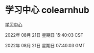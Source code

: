 # 学习中心 colearnhub
[学习中心](http://219.139.196.104:56308/colearnhub/)

2022年 08月 21日 星期日 15:40:03 CST

2022年 08月 21日 星期日 07:40:03 GMT
